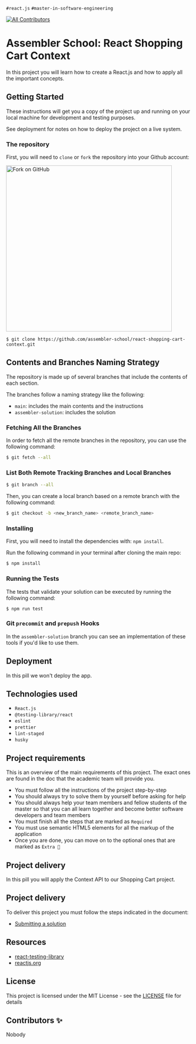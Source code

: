 `#react.js` `#master-in-software-engineering`

<!-- ALL-CONTRIBUTORS-BADGE:START - Do not remove or modify this section -->

[![All Contributors](https://img.shields.io/badge/all_contributors-1-orange.svg?style=flat-square)](#contributors-)

<!-- ALL-CONTRIBUTORS-BADGE:END -->

# Assembler School: React Shopping Cart Context

In this project you will learn how to create a React.js and how to apply all the
important concepts.

## Getting Started

These instructions will get you a copy of the project up and running on your
local machine for development and testing purposes.

See deployment for notes on how to deploy the project on a live system.

### The repository

First, you will need to `clone` or `fork` the repository into your Github
account:

<img src="https://docs.github.com/assets/images/help/repository/fork_button.jpg" alt="Fork on GitHub" width='450'>

```
$ git clone https://github.com/assembler-school/react-shopping-cart-context.git
```

## Contents and Branches Naming Strategy

The repository is made up of several branches that include the contents of each
section.

The branches follow a naming strategy like the following:

- `main`: includes the main contents and the instructions
- `assembler-solution`: includes the solution

### Fetching All the Branches

In order to fetch all the remote branches in the repository, you can use the
following command:

```sh
$ git fetch --all
```

### List Both Remote Tracking Branches and Local Branches

```sh
$ git branch --all
```

Then, you can create a local branch based on a remote branch with the following
command:

```sh
$ git checkout -b <new_branch_name> <remote_branch_name>
```

### Installing

First, you will need to install the dependencies with: `npm install`.

Run the following command in your terminal after cloning the main repo:

```sh
$ npm install
```

### Running the Tests

The tests that validate your solution can be executed by running the following
command:

```
$ npm run test
```

### Git `precommit` and `prepush` Hooks

In the `assembler-solution` branch you can see an implementation of these tools
if you'd like to use them.

## Deployment

In this pill we won't deploy the app.

## Technologies used

- `React.js`
- `@testing-library/react`
- `eslint`
- `prettier`
- `lint-staged`
- `husky`

## Project requirements

This is an overview of the main requirements of this project. The exact ones are
found in the doc that the academic team will provide you.

- You must follow all the instructions of the project step-by-step
- You should always try to solve them by yourself before asking for help
- You should always help your team members and fellow students of the master so
  that you can all learn together and become better software developers and team
  members
- You must finish all the steps that are marked as `Required`
- You must use semantic HTML5 elements for all the markup of the application
- Once you are done, you can move on to the optional ones that are marked as
  `Extra 💯`

## Project delivery

In this pill you will apply the Context API to our Shopping Cart project.

## Project delivery

To deliver this project you must follow the steps indicated in the document:

- [Submitting a solution](https://www.notion.so/Submitting-a-solution-524dab1a71dd4b96903f26385e24cdb6)

## Resources

- [react-testing-library](https://testing-library.com/docs/react-testing-library/intro/)
- [reactjs.org](https://reactjs.org/)

## License

This project is licensed under the MIT License - see the [LICENSE](LICENSE) file
for details

## Contributors ✨

Nobody